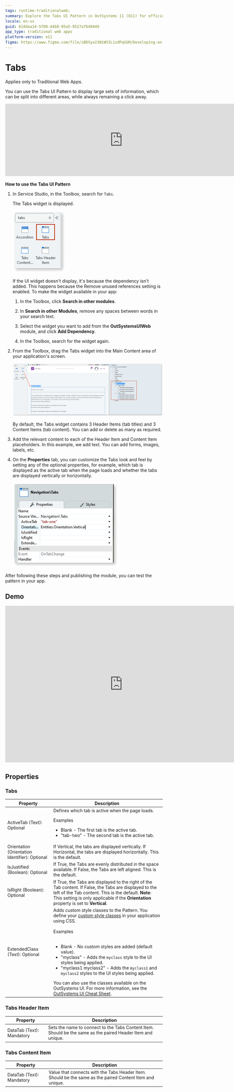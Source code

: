 ```yaml
---
tags: runtime-traditionalweb; 
summary: Explore the Tabs UI Pattern in OutSystems 11 (O11) for efficiently managing and displaying large sets of information in Traditional Web Apps.
locale: en-us
guid: 61ddaa14-5f08-44b8-95a5-9527a7649449
app_type: traditional web apps
platform-version: o11
figma: https://www.figma.com/file/iBD5yo23NiW53L1zdPqGGM/Developing-an-Application?type=design&node-id=238%3A55&mode=design&t=u4ANW5BJS7Flsdmg-1
---
```


# Tabs

<div class="info" markdown="1">

Applies only to Traditional Web Apps.

</div>

You can use the Tabs UI Pattern to display large sets of information, which can be split into different areas, while always remaining a click away.

<iframe src="https://player.vimeo.com/video/977630954" width="750" height="231" frameborder="0" allow="autoplay; fullscreen" allowfullscreen="">Video showing the interaction with the Tabs UI Pattern in a Traditional Web App.</iframe>

**How to use the Tabs UI Pattern**

1. In Service Studio, in the Toolbox, search for `Tabs`.

    The Tabs widget is displayed.

    ![Screenshot of the Tabs widget in the Service Studio toolbox](images/tabs-2-ss.png "Tabs Widget in Service Studio")

    If the UI widget doesn't display, it's because the dependency isn't added. This happens because the Remove unused references setting is enabled. To make the widget available in your app:

    1. In the Toolbox, click **Search in other modules**.

    1. In **Search in other Modules**, remove any spaces between words in your search text.
    
    1. Select the widget you want to add from the **OutSystemsUIWeb** module, and click **Add Dependency**. 
    
    1. In the Toolbox, search for the widget again.

1. From the Toolbox, drag the Tabs widget into the Main Content area of your application's screen.

    ![Screenshot showing how to drag the Tabs widget into the main content area of an application's screen](images/tabs-3-ss.png "Dragging Tabs Widget into Main Content Area")

    By default, the Tabs widget contains 3 Header Items (tab titles) and 3 Content Items (tab content). You can add or delete as many as required.
  
1. Add the relevant content to each of the Header Item and Content Item placeholders. In this example, we add text. You can add forms, images, labels, etc.

1. On the **Properties** tab, you can customize the Tabs look and feel by setting any of the optional properties, for example, which tab is displayed as the active tab when the page loads and whether the tabs are displayed vertically or horizontally.

    ![Screenshot of the Properties tab for customizing the Tabs widget in Service Studio](images/tabs-4-ss.png "Tabs Widget Properties")

After following these steps and publishing the module, you can test the pattern in your app.

## Demo

<iframe width="750" height="500" src="https://www.youtube.com/embed/97uPVx-Q1lQ" frameborder="0" allow="accelerometer; autoplay; encrypted-media; gyroscope; picture-in-picture" allowfullscreen="allowfullscreen">
</iframe>

## Properties

### Tabs

| **Property**                                   | **Description**                                                                                                                                                                                                                                                                                                                                                                                                                                                                                                                                                                                                                                        |
|------------------------------------------------|--------------------------------------------------------------------------------------------------------------------------------------------------------------------------------------------------------------------------------------------------------------------------------------------------------------------------------------------------------------------------------------------------------------------------------------------------------------------------------------------------------------------------------------------------------------------------------------------------------------------------------------------------------|
| ActiveTab (Text): Optional                     | Defines which tab is active when the page loads. <p>Examples</p><ul><li>Blank - The first tab is the active tab.</li><li>"tab-two" - The second tab is the active tab. </li></ul>                                                                                                                                                                                                                                                                                                                                                                                                                                                                      |
| Orientation (Orientation Identifier): Optional | If Vertical, the tabs are displayed vertically. If Horizontal, the tabs are displayed horizontally. This is the default.                                                                                                                                                                                                                                                                                                                                                                                                                                                                                                                               |
| IsJustified (Boolean): Optional                | If True, the Tabs are evenly distributed in the space available. If False, the Tabs are left aligned. This is the default.                                                                                                                                                                                                                                                                                                                                                                                                                                                                                                                             |
| IsRight (Boolean): Optional                    | If True, the Tabs are displayed to the right of the Tab content. If False, the Tabs are displayed to the left of the Tab content. This is the default. **Note**: This setting is only applicable if the **Orientation** property is set to **Vertical**.                                                                                                                                                                                                                                                                                                                                                                                               |
| ExtendedClass (Text): Optional                 | Adds custom style classes to the Pattern. You define your [custom style classes](../../../../look-feel/css.md) in your application using CSS.<br/><br/>Examples<br/><br/> <ul><li>Blank - No custom styles are added (default value).</li><li>"myclass" - Adds the ``myclass`` style to the UI styles being applied.</li><li>"myclass1 myclass2" - Adds the ``myclass1`` and ``myclass2`` styles to the UI styles being applied.</li></ul>You can also use the classes available on the OutSystems UI. For more information, see the [OutSystems UI Cheat Sheet](https://outsystemsui.outsystems.com/OutSystemsUIWebsite/CheatSheet). |

### Tabs Header Item

| **Property**              | **Description**                                                                                             |
|---------------------------|-------------------------------------------------------------------------------------------------------------|
| DataTab (Text): Mandatory | Sets the name to connect to the Tabs Content Item. Should be the same as the paired Header Item and unique. |

### Tabs Content Item

| **Property**              | **Description**                                                                                          |
|---------------------------|----------------------------------------------------------------------------------------------------------|
| DataTab (Text): Mandatory | Value that connects with the Tabs Header Item. Should be the same as the paired Content Item and unique. |
